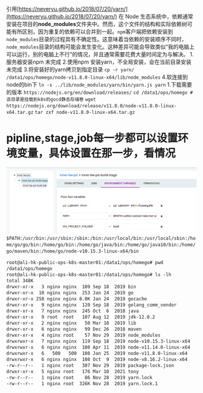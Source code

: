 引用[https://neveryu.github.io/2018/07/20/yarn/](https://neveryu.github.io/2018/07/20/yarn/)
在 Node 生态系统中，依赖通常安装在项目的**node_modules**文件夹中。然而，这个文件的结构和实际依赖树可能有所区别，因为重复的依赖可以合并到一起。`npm`客户端把依赖安装到`node_modules`目录的过程具有不确定性。这意味着当依赖的安装顺序不同时，`node_modules`目录的结构可能会发生变化。这种差异可能会导致类似“我的电脑上可以运行，别的电脑上不行”的情况，并且通常需要花费大量时间定为与解决。
1.服务器安装npm 未完成
2.使用npm 安装yarn，不全局安装，会在当前目录安装 未完成
3.将安装好的yarn拷贝到指定目录
`cp -r yarn/ /data1/ops/homego/node-v11.8.0-linux-x64/lib/node_modules`
4.软连接到node的bin下
`ln -s ../lib/node_modules/yarn/bin/yarn.js yarn`
1.下载需要的版本
`https://nodejs.org/en/download/releases/`
`cd /data1/ops/homego #该目录是挂载到k8s的gocd静态存储卷` 
`wget https://nodejs.org/download/release/v11.8.0/node-v11.8.0-linux-x64.tar.gz`
`tar zxf node-v11.8.0-linux-x64.tar.gz`
# pipline,stage,job每一步都可以设置环境变量，具体设置在那一步，看情况
![](../../../images/gocd10.png)
`$PATH:/usr/bin:/usr/sbin:/sbin:/bin:/usr/local/bin:/usr/local/sbin:/home/go/go/bin:/home/go/bin:/home/go/java/bin:/home/go/java10/bin:/home/go/maven/bin:/home/go/node-v10.15.3-linux-x64/bin`
```
root@ali-hk-public-ops-k8s-master01:/data1/ops/homego# pwd
/data1/ops/homego
root@ali-hk-public-ops-k8s-master01:/data1/ops/homego# ls -lh
total 348K
drwxr-xr-x   3 nginx nginx  109 Sep 18  2019 bin
drwxr-xr-x  10 nginx nginx  253 Jan 24  2019 go
drwxr-xr-x 258 nginx nginx 8.0K Jan 24  2019 gocache
drwxr-xr-x   9 nginx nginx  120 Sep 18  2019 golang_comm_vendor
drwxr-xr-x   7 nginx nginx  245 Oct  6  2018 java
drwxr-xr-x   9 root  root   107 Aug 12  2019 jdk-12.0.2
drwxr-xr-x   2 nginx nginx   50 Mar 10  2019 lib
drwxr-xr-x   6 nginx nginx   99 Dec 26  2018 maven
drwxr-xr-x   4 nginx root    57 Nov 29  2019 node_modules
drwxrwxr-x   7 nginx nginx  119 Sep 18  2019 node-v10.15.3-linux-x64
drwxrwxr-x   6 nginx nginx  108 Apr 11  2019 node-v11.14.0-linux-x64
drwxrwxr-x   6   500   500  108 Jan 25  2019 node-v11.8.0-linux-x64
drwxrwxr-x   6 nginx nginx  108 Oct  9  2019 node-v8.16.2-linux-x64
-rw-r--r--   1 nginx root   307 Nov 29  2019 package-lock.json
drwxr-xr-x   5 nginx root   176 Mar 10  2021 tony
-rw-r--r--   1 nginx root    86 Nov 28  2019 yarn.lock
-rw-r--r--   1 nginx root  326K Nov 28  2019 yarn.lock.1
```